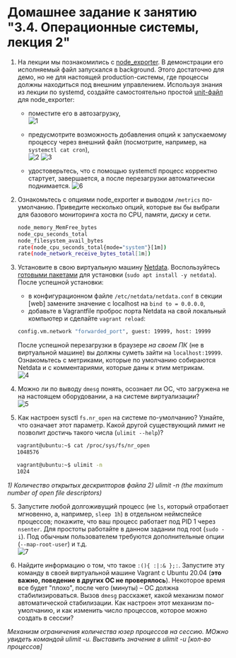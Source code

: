 # Домашнее задание к занятию "3.4. Операционные системы, лекция 2"

1. На лекции мы познакомились с [node_exporter](https://github.com/prometheus/node_exporter/releases). В демонстрации его исполняемый файл запускался в background. Этого достаточно для демо, но не для настоящей production-системы, где процессы должны находиться под внешним управлением. Используя знания из лекции по systemd, создайте самостоятельно простой [unit-файл](https://www.freedesktop.org/software/systemd/man/systemd.service.html) для node_exporter:

    * поместите его в автозагрузку,   
  ![1](https://user-images.githubusercontent.com/87580669/171907220-1865a52e-1732-406e-8400-d4f9dcec64fc.jpg)
    * предусмотрите возможность добавления опций к запускаемому процессу через внешний файл (посмотрите, например, на `systemctl cat cron`),   
   ![2](https://user-images.githubusercontent.com/87580669/171907288-b9fc2f30-4226-4db1-b199-1929c8db59dc.jpg)
![3](https://user-images.githubusercontent.com/87580669/172591951-3c46b675-3831-4320-98da-084a9e185f70.jpg)


    * удостоверьтесь, что с помощью systemctl процесс корректно стартует, завершается, а после перезагрузки автоматически поднимается.
![6](https://user-images.githubusercontent.com/87580669/172592327-b9d69498-5eb1-42fd-8b24-aa924314dc35.jpg)   

1. Ознакомьтесь с опциями node_exporter и выводом `/metrics` по-умолчанию. Приведите несколько опций, которые вы бы выбрали для базового мониторинга хоста по CPU, памяти, диску и сети.
      ```bash
      node_memory_MemFree_bytes
      node_cpu_seconds_total
      node_filesystem_avail_bytes
      rate(node_cpu_seconds_total{mode="system"}[1m]) 
      rate(node_network_receive_bytes_total[1m])
      ```   
      
3. Установите в свою виртуальную машину [Netdata](https://github.com/netdata/netdata). Воспользуйтесь [готовыми пакетами](https://packagecloud.io/netdata/netdata/install) для установки (`sudo apt install -y netdata`). После успешной установки:
    * в конфигурационном файле `/etc/netdata/netdata.conf` в секции [web] замените значение с localhost на `bind to = 0.0.0.0`,
    * добавьте в Vagrantfile проброс порта Netdata на свой локальный компьютер и сделайте `vagrant reload`:

    ```bash
    config.vm.network "forwarded_port", guest: 19999, host: 19999
    ```

    После успешной перезагрузки в браузере *на своем ПК* (не в виртуальной машине) вы должны суметь зайти на `localhost:19999`. Ознакомьтесь с метриками, которые по умолчанию собираются Netdata и с комментариями, которые даны к этим метрикам.   
    ![4](https://user-images.githubusercontent.com/87580669/171909094-08ff7227-f377-45d2-b4fc-bab04933fc64.jpg)

1. Можно ли по выводу `dmesg` понять, осознает ли ОС, что загружена не на настоящем оборудовании, а на системе виртуализации?   
![5](https://user-images.githubusercontent.com/87580669/171912492-05189b29-393b-409c-b886-bf2e68cf20d4.jpg)

3. Как настроен sysctl `fs.nr_open` на системе по-умолчанию? Узнайте, что означает этот параметр. Какой другой существующий лимит не позволит достичь такого числа (`ulimit --help`)?   

 ```bash
    vagrant@ubuntu:~$ cat /proc/sys/fs/nr_open
    1048576
 ```
 ```bash
    vagrant@ubuntu:~$ ulimit -n
    1024
 ```
*1) Количество открытых дескрипторов файла 2) ulimit -n (the maximum number of open file descriptors)*   

5. Запустите любой долгоживущий процесс (не `ls`, который отработает мгновенно, а, например, `sleep 1h`) в отдельном неймспейсе процессов; покажите, что ваш процесс работает под PID 1 через `nsenter`. Для простоты работайте в данном задании под root (`sudo -i`). Под обычным пользователем требуются дополнительные опции (`--map-root-user`) и т.д.   
![7](https://user-images.githubusercontent.com/87580669/172873289-af3a03ce-1ed1-446c-bec0-e7079aae4c93.jpg)  

7. Найдите информацию о том, что такое `:(){ :|:& };:`. Запустите эту команду в своей виртуальной машине Vagrant с Ubuntu 20.04 (**это важно, поведение в других ОС не проверялось**). Некоторое время все будет "плохо", после чего (минуты) – ОС должна стабилизироваться. Вызов `dmesg` расскажет, какой механизм помог автоматической стабилизации. Как настроен этот механизм по-умолчанию, и как изменить число процессов, которое можно создать в сессии?   

*Механизм ограничения количества юзер процессов на сессию. МОжно увидеть командой ulimit -u. Выставить значение в ulimit -u [кол-во процессов]*   

